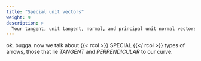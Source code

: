 ```yaml
---
title: "Special unit vectors"
weight: 9
description: >
  Your tangent, unit tangent, normal, and principal unit normal vectors.
---
```


ok. bugga. now we talk about {{< rcol >}} SPECIAL {{</ rcol >}} types of arrows, those that lie *TANGENT* and *PERPENDICULAR* to our curve.
